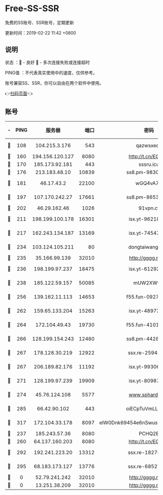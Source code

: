 # Free-SS-SSR

免费的SS账号、SSR账号，定期更新

更新时间：2019-02-22 11:42 +0800

## 说明

状态     ：🙂 - 良好 🙁 - 多次连接失败或连接超时

PING值   ：不代表真实使用中的速度，仅供参考。

账号兼容SS、SSR，你可以自由在两个软件中使用。

👉[扫码页面](https://liesauer.github.io/free-ss-ssr.github.io/)👈

## 账号

|-|PING|服务器|端口|密码|加密方式|区域|
|:----:|:----:|:-----:|-----:|:----:|:----:|:----:|
|🙂|108|104.215.3.176|543|qazwsxedc|aes-256-gcm|JP|
|🙂|160|194.156.120.127|8080|http://t.cn/EGJIyrl|rc4-md5|RU|
|🙂|170|185.173.92.181|443|sssru.icu|rc4-md5|RU|
|🙂|176|213.183.48.10|10839|ss8.pm-98303059|rc4-md5|RU|
|🙂|181|46.17.43.2|22100|wGQ4vA7D|aes-256-gcm|RU|
|🙂|197|107.170.242.27|17661|ss8.pm-86538051|aes-256-cfb|US|
|🙂|202|46.29.162.46|1026|91vpn.cf|rc4-md5|RU|
|🙂|211|198.199.100.178|16301|isx.yt-96218342|aes-256-cfb|US|
|🙂|217|162.243.134.187|13169|isx.yt-74547415|aes-256-cfb|US|
|🙂|234|103.124.105.211|80|dongtaiwang.com|aes-256-cfb|US|
|🙂|235|35.166.99.139|32010|http://gggg.rocks|chacha20|US|
|🙂|236|198.199.97.237|18475|isx.yt-61292258|aes-256-cfb|US|
|🙂|238|185.122.59.157|50085|mUW2XWw8|aes-256-cfb|GB|
|🙂|256|139.162.11.113|14653|f55.fun-09274804|aes-256-cfb|SG|
|🙂|262|159.65.133.204|15263|isx.yt-48973612|aes-256-cfb|SG|
|🙂|264|172.104.49.43|19730|f55.fun-41013313|aes-256-cfb|SG|
|🙂|266|128.199.154.243|12480|ss8.pm-44282057|aes-256-cfb|SG|
|🙂|267|178.128.30.219|12922|ssx.re-25945990|aes-256-cfb|SG|
|🙂|267|206.189.82.176|11192|isx.yt-99306454|aes-256-cfb|SG|
|🙂|271|128.199.97.239|19909|isx.yt-80987070|aes-256-cfb|SG|
|🙂|274|45.76.124.108|5577|www.sphard.com|aes-256-cfb|AU|
|🙂|285|66.42.90.102|443|oiECpTuVmLLxk4Ts|aes-256-cfb|US|
|🙂|317|172.104.33.178|8097|eIW0Dnk69454e6nSwuspv9DmS201tQ0D|aes-256-cfb|SG|
|🙂|237|185.243.57.36|8080|PCHQ2E|rc4-md5|US|
|🙂|260|64.137.160.203|8080|http://t.cn/EGJIyrl|rc4-md5|CA|
|🙂|292|192.241.223.20|13312|ssx.re-18274414|aes-256-cfb|US|
|🙁|295|68.183.173.127|13776|ssx.re-68527006|aes-256-cfb|US|
|🙁|0|52.79.241.242|32010|http://gggg.rocks|chacha20|KR|
|🙁|0|13.251.38.209|32010|http://gggg.rocks|chacha20|SG|
